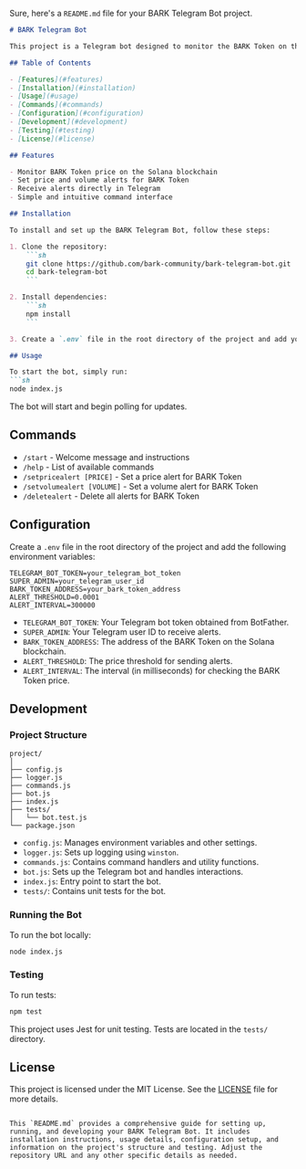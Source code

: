 Sure, here's a `README.md` file for your BARK Telegram Bot project.

```markdown
# BARK Telegram Bot

This project is a Telegram bot designed to monitor the BARK Token on the Solana blockchain and send alerts based on specific conditions. The bot uses the `node-telegram-bot-api` library for interacting with the Telegram Bot API and `solana-web3.js` for Solana blockchain interactions.

## Table of Contents

- [Features](#features)
- [Installation](#installation)
- [Usage](#usage)
- [Commands](#commands)
- [Configuration](#configuration)
- [Development](#development)
- [Testing](#testing)
- [License](#license)

## Features

- Monitor BARK Token price on the Solana blockchain
- Set price and volume alerts for BARK Token
- Receive alerts directly in Telegram
- Simple and intuitive command interface

## Installation

To install and set up the BARK Telegram Bot, follow these steps:

1. Clone the repository:
    ```sh
    git clone https://github.com/bark-community/bark-telegram-bot.git
    cd bark-telegram-bot
    ```

2. Install dependencies:
    ```sh
    npm install
    ```

3. Create a `.env` file in the root directory of the project and add your environment variables (see [Configuration](#configuration) for details).

## Usage

To start the bot, simply run:
```sh
node index.js
```

The bot will start and begin polling for updates.

## Commands

- `/start` - Welcome message and instructions
- `/help` - List of available commands
- `/setpricealert [PRICE]` - Set a price alert for BARK Token
- `/setvolumealert [VOLUME]` - Set a volume alert for BARK Token
- `/deletealert` - Delete all alerts for BARK Token

## Configuration

Create a `.env` file in the root directory of the project and add the following environment variables:

```plaintext
TELEGRAM_BOT_TOKEN=your_telegram_bot_token
SUPER_ADMIN=your_telegram_user_id
BARK_TOKEN_ADDRESS=your_bark_token_address
ALERT_THRESHOLD=0.0001
ALERT_INTERVAL=300000
```

- `TELEGRAM_BOT_TOKEN`: Your Telegram bot token obtained from BotFather.
- `SUPER_ADMIN`: Your Telegram user ID to receive alerts.
- `BARK_TOKEN_ADDRESS`: The address of the BARK Token on the Solana blockchain.
- `ALERT_THRESHOLD`: The price threshold for sending alerts.
- `ALERT_INTERVAL`: The interval (in milliseconds) for checking the BARK Token price.

## Development

### Project Structure

```
project/
│
├── config.js
├── logger.js
├── commands.js
├── bot.js
├── index.js
├── tests/
│   └── bot.test.js
└── package.json
```

- `config.js`: Manages environment variables and other settings.
- `logger.js`: Sets up logging using `winston`.
- `commands.js`: Contains command handlers and utility functions.
- `bot.js`: Sets up the Telegram bot and handles interactions.
- `index.js`: Entry point to start the bot.
- `tests/`: Contains unit tests for the bot.

### Running the Bot

To run the bot locally:
```sh
node index.js
```

### Testing

To run tests:
```sh
npm test
```

This project uses Jest for unit testing. Tests are located in the `tests/` directory.

## License

This project is licensed under the MIT License. See the [LICENSE](LICENSE) file for more details.
```

This `README.md` provides a comprehensive guide for setting up, running, and developing your BARK Telegram Bot. It includes installation instructions, usage details, configuration setup, and information on the project's structure and testing. Adjust the repository URL and any other specific details as needed.